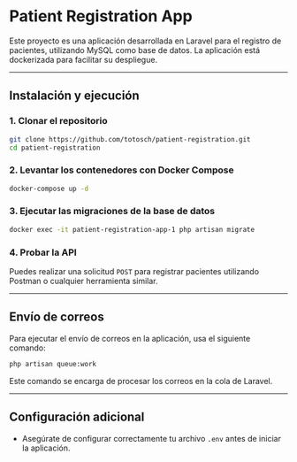 # **Patient Registration App**

Este proyecto es una aplicación desarrollada en Laravel para el registro de pacientes, utilizando MySQL como base de datos. La aplicación está dockerizada para facilitar su despliegue.

---

## **Instalación y ejecución**

### **1. Clonar el repositorio**

```bash
git clone https://github.com/totosch/patient-registration.git
cd patient-registration
```

### **2. Levantar los contenedores con Docker Compose**

```bash
docker-compose up -d
```

### **3. Ejecutar las migraciones de la base de datos**

```bash
docker exec -it patient-registration-app-1 php artisan migrate
```

### **4. Probar la API**

Puedes realizar una solicitud `POST` para registrar pacientes utilizando Postman o cualquier herramienta similar.

---

## **Envío de correos**

Para ejecutar el envío de correos en la aplicación, usa el siguiente comando:

```bash
php artisan queue:work
```

Este comando se encarga de procesar los correos en la cola de Laravel.

---

## **Configuración adicional**

- Asegúrate de configurar correctamente tu archivo `.env` antes de iniciar la aplicación.

